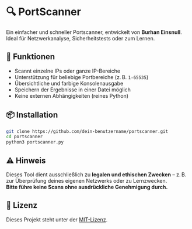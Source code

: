 # 🔍 PortScanner

Ein einfacher und schneller Portscanner, entwickelt von **Burhan Einsnull**.  
Ideal für Netzwerkanalyse, Sicherheitstests oder zum Lernen.

## 🚀 Funktionen

- Scannt einzelne IPs oder ganze IP-Bereiche  
- Unterstützung für beliebige Portbereiche (z. B. `1-65535`)  
- Übersichtliche und farbige Konsolenausgabe  
- Speichern der Ergebnisse in einer Datei möglich  
- Keine externen Abhängigkeiten (reines Python)

## 📦 Installation

```bash
git clone https://github.com/dein-benutzername/portscanner.git
cd portscanner
python3 portscanner.py
```

## ⚠️ Hinweis

Dieses Tool dient ausschließlich zu **legalen und ethischen Zwecken** – z. B. zur Überprüfung deines eigenen Netzwerks oder zu Lernzwecken.  
**Bitte führe keine Scans ohne ausdrückliche Genehmigung durch.**

## 📄 Lizenz

Dieses Projekt steht unter der [MIT-Lizenz](LICENSE).
